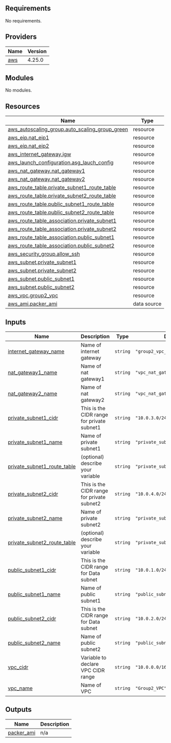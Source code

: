 

<!-- BEGIN_TF_DOCS -->
## Requirements

No requirements.

## Providers

| Name | Version |
|------|---------|
| <a name="provider_aws"></a> [aws](#provider\_aws) | 4.25.0 |

## Modules

No modules.

## Resources

| Name | Type |
|------|------|
| [aws_autoscaling_group.auto_scaling_group_green](https://registry.terraform.io/providers/hashicorp/aws/latest/docs/resources/autoscaling_group) | resource |
| [aws_eip.nat_eip1](https://registry.terraform.io/providers/hashicorp/aws/latest/docs/resources/eip) | resource |
| [aws_eip.nat_eip2](https://registry.terraform.io/providers/hashicorp/aws/latest/docs/resources/eip) | resource |
| [aws_internet_gateway.igw](https://registry.terraform.io/providers/hashicorp/aws/latest/docs/resources/internet_gateway) | resource |
| [aws_launch_configuration.asg_lauch_config](https://registry.terraform.io/providers/hashicorp/aws/latest/docs/resources/launch_configuration) | resource |
| [aws_nat_gateway.nat_gateway1](https://registry.terraform.io/providers/hashicorp/aws/latest/docs/resources/nat_gateway) | resource |
| [aws_nat_gateway.nat_gateway2](https://registry.terraform.io/providers/hashicorp/aws/latest/docs/resources/nat_gateway) | resource |
| [aws_route_table.private_subnet1_route_table](https://registry.terraform.io/providers/hashicorp/aws/latest/docs/resources/route_table) | resource |
| [aws_route_table.private_subnet2_route_table](https://registry.terraform.io/providers/hashicorp/aws/latest/docs/resources/route_table) | resource |
| [aws_route_table.public_subnet1_route_table](https://registry.terraform.io/providers/hashicorp/aws/latest/docs/resources/route_table) | resource |
| [aws_route_table.public_subnet2_route_table](https://registry.terraform.io/providers/hashicorp/aws/latest/docs/resources/route_table) | resource |
| [aws_route_table_association.private_subnet1](https://registry.terraform.io/providers/hashicorp/aws/latest/docs/resources/route_table_association) | resource |
| [aws_route_table_association.private_subnet2](https://registry.terraform.io/providers/hashicorp/aws/latest/docs/resources/route_table_association) | resource |
| [aws_route_table_association.public_subnet1](https://registry.terraform.io/providers/hashicorp/aws/latest/docs/resources/route_table_association) | resource |
| [aws_route_table_association.public_subnet2](https://registry.terraform.io/providers/hashicorp/aws/latest/docs/resources/route_table_association) | resource |
| [aws_security_group.allow_ssh](https://registry.terraform.io/providers/hashicorp/aws/latest/docs/resources/security_group) | resource |
| [aws_subnet.private_subnet1](https://registry.terraform.io/providers/hashicorp/aws/latest/docs/resources/subnet) | resource |
| [aws_subnet.private_subnet2](https://registry.terraform.io/providers/hashicorp/aws/latest/docs/resources/subnet) | resource |
| [aws_subnet.public_subnet1](https://registry.terraform.io/providers/hashicorp/aws/latest/docs/resources/subnet) | resource |
| [aws_subnet.public_subnet2](https://registry.terraform.io/providers/hashicorp/aws/latest/docs/resources/subnet) | resource |
| [aws_vpc.group2_vpc](https://registry.terraform.io/providers/hashicorp/aws/latest/docs/resources/vpc) | resource |
| [aws_ami.packer_ami](https://registry.terraform.io/providers/hashicorp/aws/latest/docs/data-sources/ami) | data source |

## Inputs

| Name | Description | Type | Default | Required |
|------|-------------|------|---------|:--------:|
| <a name="input_internet_gateway_name"></a> [internet\_gateway\_name](#input\_internet\_gateway\_name) | Name of internet gateway | `string` | `"group2_vpc_igw"` | no |
| <a name="input_nat_gateway1_name"></a> [nat\_gateway1\_name](#input\_nat\_gateway1\_name) | Name of nat gateway1 | `string` | `"vpc_nat_gateway1"` | no |
| <a name="input_nat_gateway2_name"></a> [nat\_gateway2\_name](#input\_nat\_gateway2\_name) | Name of nat gateway2 | `string` | `"vpc_nat_gateway2"` | no |
| <a name="input_private_subnet1_cidr"></a> [private\_subnet1\_cidr](#input\_private\_subnet1\_cidr) | This is the CIDR range for private subnet1 | `string` | `"10.0.3.0/24"` | no |
| <a name="input_private_subnet1_name"></a> [private\_subnet1\_name](#input\_private\_subnet1\_name) | Name of private subnet1 | `string` | `"private_subnet1"` | no |
| <a name="input_private_subnet1_route_table"></a> [private\_subnet1\_route\_table](#input\_private\_subnet1\_route\_table) | (optional) describe your variable | `string` | `"private_subnet1_route_table"` | no |
| <a name="input_private_subnet2_cidr"></a> [private\_subnet2\_cidr](#input\_private\_subnet2\_cidr) | This is the CIDR range for private subnet2 | `string` | `"10.0.4.0/24"` | no |
| <a name="input_private_subnet2_name"></a> [private\_subnet2\_name](#input\_private\_subnet2\_name) | Name of private subnet2 | `string` | `"private_subnet2"` | no |
| <a name="input_private_subnet2_route_table"></a> [private\_subnet2\_route\_table](#input\_private\_subnet2\_route\_table) | (optional) describe your variable | `string` | `"private_subnet2_route_table"` | no |
| <a name="input_public_subnet1_cidr"></a> [public\_subnet1\_cidr](#input\_public\_subnet1\_cidr) | This is the CIDR range for Data subnet | `string` | `"10.0.1.0/24"` | no |
| <a name="input_public_subnet1_name"></a> [public\_subnet1\_name](#input\_public\_subnet1\_name) | Name of public subnet1 | `string` | `"public_subnet1"` | no |
| <a name="input_public_subnet2_cidr"></a> [public\_subnet2\_cidr](#input\_public\_subnet2\_cidr) | This is the CIDR range for Data subnet | `string` | `"10.0.2.0/24"` | no |
| <a name="input_public_subnet2_name"></a> [public\_subnet2\_name](#input\_public\_subnet2\_name) | Name of public subnet2 | `string` | `"public_subnet2"` | no |
| <a name="input_vpc_cidr"></a> [vpc\_cidr](#input\_vpc\_cidr) | Variable to declare VPC CIDR range | `string` | `"10.0.0.0/16"` | no |
| <a name="input_vpc_name"></a> [vpc\_name](#input\_vpc\_name) | Name of VPC | `string` | `"Group2_VPC"` | no |

## Outputs

| Name | Description |
|------|-------------|
| <a name="output_packer_ami"></a> [packer\_ami](#output\_packer\_ami) | n/a |
<!-- END_TF_DOCS -->